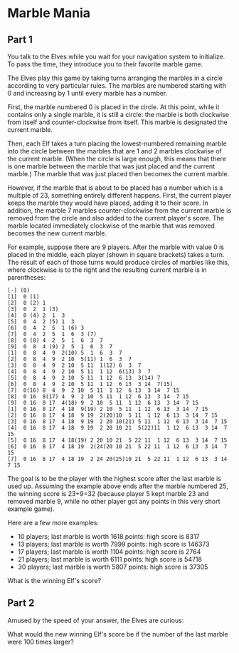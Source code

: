 Marble Mania
============

Part 1
------

You talk to the Elves while you wait for your navigation system to
initialize. To pass the time, they introduce you to their favorite
marble game.

The Elves play this game by taking turns arranging the marbles in
a circle according to very particular rules. The marbles are numbered
starting with 0 and increasing by 1 until every marble has a number.

First, the marble numbered 0 is placed in the circle. At this point,
while it contains only a single marble, it is still a circle: the
marble is both clockwise from itself and counter-clockwise from
itself. This marble is designated the current marble.

Then, each Elf takes a turn placing the lowest-numbered remaining
marble into the circle between the marbles that are 1 and 2 marbles
clockwise of the current marble. (When the circle is large enough,
this means that there is one marble between the marble that was
just placed and the current marble.) The marble that was just placed
then becomes the current marble.

However, if the marble that is about to be placed has a number which
is a multiple of 23, something entirely different happens. First,
the current player keeps the marble they would have placed, adding
it to their score. In addition, the marble 7 marbles counter-clockwise
from the current marble is removed from the circle and also added
to the current player's score. The marble located immediately
clockwise of the marble that was removed becomes the new current
marble.

For example, suppose there are 9 players. After the marble with
value 0 is placed in the middle, each player (shown in square
brackets) takes a turn. The result of each of those turns would
produce circles of marbles like this, where clockwise is to the
right and the resulting current marble is in parentheses:

    [-] (0)
    [1]  0 (1)
    [2]  0 (2) 1 
    [3]  0  2  1 (3)
    [4]  0 (4) 2  1  3 
    [5]  0  4  2 (5) 1  3 
    [6]  0  4  2  5  1 (6) 3 
    [7]  0  4  2  5  1  6  3 (7)
    [8]  0 (8) 4  2  5  1  6  3  7 
    [9]  0  8  4 (9) 2  5  1  6  3  7 
    [1]  0  8  4  9  2(10) 5  1  6  3  7 
    [2]  0  8  4  9  2 10  5(11) 1  6  3  7 
    [3]  0  8  4  9  2 10  5 11  1(12) 6  3  7 
    [4]  0  8  4  9  2 10  5 11  1 12  6(13) 3  7 
    [5]  0  8  4  9  2 10  5 11  1 12  6 13  3(14) 7 
    [6]  0  8  4  9  2 10  5 11  1 12  6 13  3 14  7(15)
    [7]  0(16) 8  4  9  2 10  5 11  1 12  6 13  3 14  7 15 
    [8]  0 16  8(17) 4  9  2 10  5 11  1 12  6 13  3 14  7 15 
    [9]  0 16  8 17  4(18) 9  2 10  5 11  1 12  6 13  3 14  7 15 
    [1]  0 16  8 17  4 18  9(19) 2 10  5 11  1 12  6 13  3 14  7 15 
    [2]  0 16  8 17  4 18  9 19  2(20)10  5 11  1 12  6 13  3 14  7 15 
    [3]  0 16  8 17  4 18  9 19  2 20 10(21) 5 11  1 12  6 13  3 14  7 15 
    [4]  0 16  8 17  4 18  9 19  2 20 10 21  5(22)11  1 12  6 13  3 14  7 15 
    [5]  0 16  8 17  4 18(19) 2 20 10 21  5 22 11  1 12  6 13  3 14  7 15 
    [6]  0 16  8 17  4 18 19  2(24)20 10 21  5 22 11  1 12  6 13  3 14  7 15 
    [7]  0 16  8 17  4 18 19  2 24 20(25)10 21  5 22 11  1 12  6 13  3 14  7 15

The goal is to be the player with the highest score after the last
marble is used up. Assuming the example above ends after the marble
numbered 25, the winning score is 23+9=32 (because player 5 kept
marble 23 and removed marble 9, while no other player got any points
in this very short example game).

Here are a few more examples:

  - 10 players; last marble is worth 1618 points: high score is 8317
  - 13 players; last marble is worth 7999 points: high score is 146373
  - 17 players; last marble is worth 1104 points: high score is 2764
  - 21 players; last marble is worth 6111 points: high score is 54718
  - 30 players; last marble is worth 5807 points: high score is 37305

What is the winning Elf's score?

Part 2
------

Amused by the speed of your answer, the Elves are curious:

What would the new winning Elf's score be if the number of the last
marble were 100 times larger?
